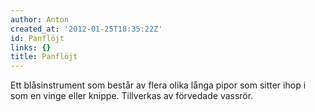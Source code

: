 ```yaml
---
author: Anton
created_at: '2012-01-25T18:35:22Z'
id: Panflöjt
links: {}
title: Panflöjt
---
```


Ett blåsinstrument som består av flera olika långa pipor som sitter ihop i som en vinge eller
knippe. Tillverkas av förvedade vassrör.
